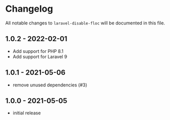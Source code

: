 # Changelog

All notable changes to `laravel-disable-floc` will be documented in this file.

## 1.0.2 - 2022-02-01

- Add support for PHP 8.1
- Add support for Laravel 9

## 1.0.1 - 2021-05-06

- remove unused dependencies (#3)

## 1.0.0 - 2021-05-05

- initial release

